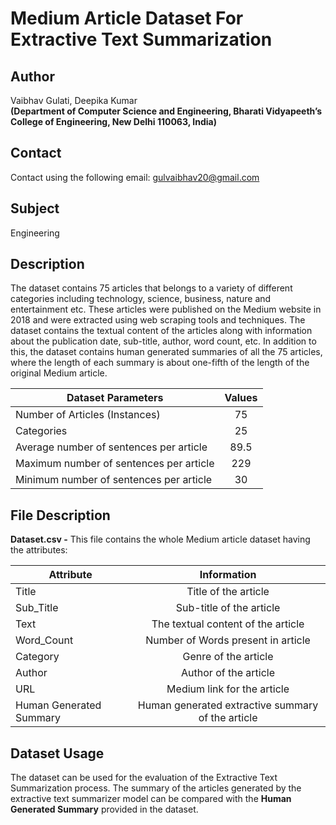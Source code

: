 # Medium Article Dataset For Extractive Text Summarization

## Author
Vaibhav Gulati, Deepika Kumar <br>
**(Department of Computer Science and Engineering, Bharati Vidyapeeth’s College of Engineering, New Delhi 110063, India)**

## Contact
Contact using the following email: [gulvaibhav20@gmail.com](mailto:gulvaibhav20@gmail.com)

## Subject
Engineering

## Description  
The dataset contains 75 articles that belongs to a variety of different categories including technology, science, business, nature and entertainment etc. These articles were published on the Medium website in 2018 and were extracted using web scraping tools and techniques. The dataset contains the textual content of the articles along with information about the publication date, sub-title, author, word count, etc. In addition to this, the dataset contains human generated summaries of all the 75 articles, where the length of each summary is about one-fifth of the length of the original Medium article.

|         Dataset Parameters               | Values|
|------------------------------------------|:-----:|
| Number of Articles (Instances)           | 75    |
| Categories                               | 25    |
| Average number of sentences per article  | 89.5  |
| Maximum number of sentences per article  | 229   |
| Minimum number of sentences per article  | 30    |

## File Description
**Dataset.csv -** This file contains the whole Medium article dataset having the attributes:

|         Attribute           |                       Information                 |
|-----------------------------|:-------------------------------------------------:|
| Title                       | Title of the article                              |
| Sub_Title                   | Sub-title of the article                          |
|	Text                      | The textual content of the article                |
| Word_Count                  | Number of Words present in article                |
| Category                    | Genre of the article                              |
| Author                      | Author of the article                             |
|	URL                       | Medium link for the article                       |
| Human Generated Summary     | Human generated extractive summary of the article |

## Dataset Usage
The dataset can be used for the evaluation of the Extractive Text Summarization process. The summary of the articles generated by the extractive text summarizer model can be compared with the **Human Generated Summary** provided in the dataset.
